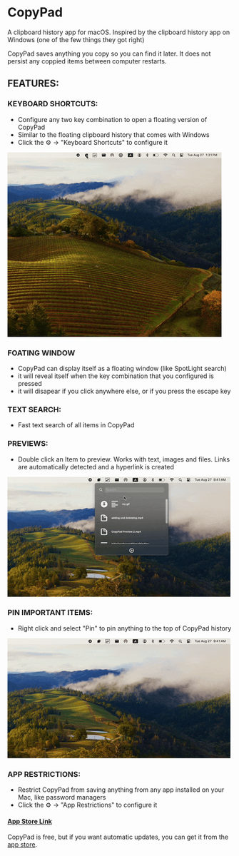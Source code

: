 # CopyPad
A clipboard history app for macOS. Inspired by the clipboard history app on Windows (one of the few things they got right)

CopyPad saves anything you copy so you can find it later. It does not persist any coppied items between computer restarts.


## FEATURES:

### KEYBOARD SHORTCUTS:
- Configure any two key combination to open a floating version of CopyPad
- Similar to the floating clipboard history that comes with Windows
- Click the :gear: -> "Keyboard Shortcuts" to configure it

![](https://github.com/aramnhammer/CopyPad-OSS/blob/main/CopyPad/CopyPad/Assets.xcassets/keyboardShortcuts.dataset/keyboardShortcuts.gif)


### FOATING WINDOW
- CopyPad can display itself as a floating window (like SpotLight search)
- it will reveal itself when the key combination that you configured is pressed
- it will disapear if you click anywhere else, or if you press the escape key

### TEXT SEARCH:
- Fast text search of all items in CopyPad

### PREVIEWS:
- Double click an Item to preview. Works with text, images and files. Links are automatically detected and a hyperlink is created

![](https://github.com/aramnhammer/CopyPad-OSS/blob/main/CopyPad/CopyPad/Assets.xcassets/previewMedia.dataset/previewMediaThumbnails.gif)


### PIN IMPORTANT ITEMS:
- Right click and select "Pin" to pin anything to the top of CopyPad history

![](https://github.com/aramnhammer/CopyPad-OSS/blob/main/CopyPad/CopyPad/Assets.xcassets/pinToTop.dataset/pinToTop.gif)


### APP RESTRICTIONS:
- Restrict CopyPad from saving anything from any app installed on your Mac, like password managers
- Click the :gear: -> "App Restrictions" to configure it

#### [App Store Link](https://apps.apple.com/us/app/copypad/id6447533832?mt=12)
CopyPad is free, but if you want automatic updates, you can get it from the [app store](https://apps.apple.com/us/app/copypad/id6447533832?mt=12).

